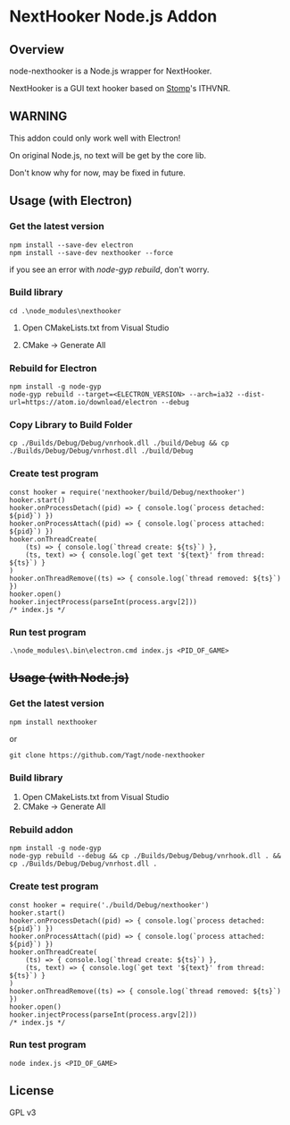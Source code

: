 # NextHooker Node.js Addon

## Overview

node-nexthooker is a Node.js wrapper for NextHooker.

NextHooker is a GUI text hooker based on [Stomp](http://www.hongfire.com/forum/showthread.php/438331-ITHVNR-ITH-with-the-VNR-engine)'s ITHVNR.

## **WARNING**

This addon could only work well with Electron!

On original Node.js, no text will be get by the core lib.

Don't know why for now, may be fixed in future.

## Usage (with Electron)

### Get the latest version

    npm install --save-dev electron
    npm install --save-dev nexthooker --force

if you see an error with *node-gyp rebuild*, don't worry.

### Build library

    cd .\node_modules\nexthooker

1. Open CMakeLists.txt from Visual Studio

2. CMake -> Generate All

### Rebuild for Electron

    npm install -g node-gyp
    node-gyp rebuild --target=<ELECTRON_VERSION> --arch=ia32 --dist-url=https://atom.io/download/electron --debug

### Copy Library to Build Folder

    cp ./Builds/Debug/Debug/vnrhook.dll ./build/Debug && cp ./Builds/Debug/Debug/vnrhost.dll ./build/Debug

### Create test program

    const hooker = require('nexthooker/build/Debug/nexthooker')
    hooker.start()
    hooker.onProcessDetach((pid) => { console.log(`process detached: ${pid}`) })
    hooker.onProcessAttach((pid) => { console.log(`process attached: ${pid}`) })
    hooker.onThreadCreate(
        (ts) => { console.log(`thread create: ${ts}`) },
        (ts, text) => { console.log(`get text '${text}' from thread: ${ts}`) }
    )
    hooker.onThreadRemove((ts) => { console.log(`thread removed: ${ts}`) })
    hooker.open()
    hooker.injectProcess(parseInt(process.argv[2]))
    /* index.js */

### Run test program

    .\node_modules\.bin\electron.cmd index.js <PID_OF_GAME>

## ~~Usage (with Node.js)~~

### Get the latest version

    npm install nexthooker

or

    git clone https://github.com/Yagt/node-nexthooker

### Build library

1. Open CMakeLists.txt from Visual Studio
2. CMake -> Generate All

### Rebuild addon

    npm install -g node-gyp
    node-gyp rebuild --debug && cp ./Builds/Debug/Debug/vnrhook.dll . && cp ./Builds/Debug/Debug/vnrhost.dll .

### Create test program

    const hooker = require('./build/Debug/nexthooker')
    hooker.start()
    hooker.onProcessDetach((pid) => { console.log(`process detached: ${pid}`) })
    hooker.onProcessAttach((pid) => { console.log(`process attached: ${pid}`) })
    hooker.onThreadCreate(
        (ts) => { console.log(`thread create: ${ts}`) },
        (ts, text) => { console.log(`get text '${text}' from thread: ${ts}`) }
    )
    hooker.onThreadRemove((ts) => { console.log(`thread removed: ${ts}`) })
    hooker.open()
    hooker.injectProcess(parseInt(process.argv[2]))
    /* index.js */

### Run test program

    node index.js <PID_OF_GAME>

## License

GPL v3
